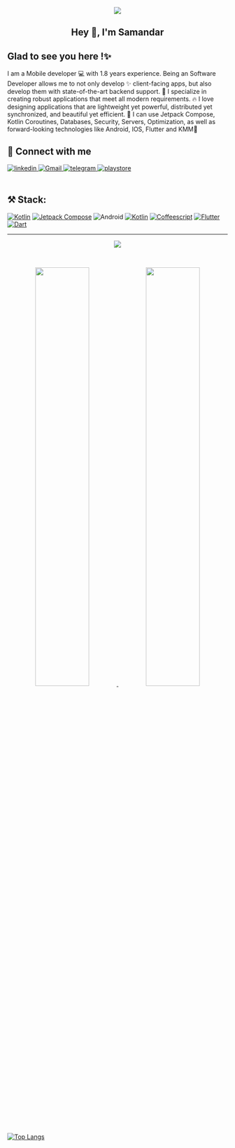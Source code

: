 <p align="center">
    <img src="https://github.com/samandar-me/samandar-me/assets/95674842/a535d42d-a805-4bcd-9e1d-5670fd92d6f7">
</p>

## <div align="center">Hey 👋, I'm  Samandar</div>  
 
## Glad to see you here !✨  
I am a Mobile developer 💻 with 1.8 years experience. Being an Software Developer allows me to not only develop ✨ client-facing apps, but also develop them with state-of-the-art backend support. 🚁 I specialize in creating robust applications that meet all modern requirements. 🔥 I love designing applications that are lightweight yet powerful, distributed yet synchronized, and beautiful yet efficient. 💙 I can use Jetpack Compose, Kotlin Coroutines, Databases, Security, Servers, Optimization, as well as forward-looking technologies like Android, IOS, Flutter and KMM🌟
<br/>   
  
## 🤝 Connect with me  
<div align="start">
<a href="https://www.linkedin.com/in/samandar-sdk/" target="_blank">
<img src=https://img.shields.io/badge/linkedin-%231E77B5.svg?&style=for-the-badge&logo=linkedin&logoColor=white alt=linkedin style="margin-bottom: 5px;" />
</a>
<a href="samandar.sh.asiydinov@gmail.com" target="_blank">
<img src=https://img.shields.io/badge/Gmail-D14836?style=for-the-badge&logo=gmail&logoColor=white alt=Gmail style="margin-bottom: 5px;" />
</a>  
 </a>
<a href="https://t.me/Samandar_sdk" target="_blank">
<img src=https://img.shields.io/badge/Telegram-2CA5E0?style=for-the-badge&logo=telegram&logoColor=white? alt=telegram style="margin-bottom: 5px;" />
</a> 
</a>
<a href="https://play.google.com/store/apps/developer?id=Samandar+Sdk" target="_blank">
<img src=https://img.shields.io/badge/Google_Play-414141?style=for-the-badge&logo=google-play&logoColor=white alt=playstore style="margin-bottom: 5px;" />
</a> 
</div>  
<br/>  

## ⚒️ Stack:
<a href='https://www.jetbrains.com/lp/compose-multiplatform/' target="_blank"><img alt='Kotlin' src='https://img.shields.io/badge/Kotlin_Multiplatform-100000?style=for-the-badge&logo=Kotlin&logoColor=7F52FF&labelColor=000000&color=000000'/></a>
<a href='https://www.jetbrains.com/lp/compose-multiplatform/' target="_blank"><img alt='Jetpack Compose' src='https://img.shields.io/badge/Compose_Multiplatform-100000?style=for-the-badge&logo=Jetpack Compose&logoColor=white&labelColor=4285F4&color=4285F4'/></a>
![Android](https://img.shields.io/badge/Android-3DDC84?style=for-the-badge&logo=android&logoColor=white) 
<a href='https://www.jetbrains.com/lp/compose-multiplatform/' target="_blank"><img alt='Kotlin' src='https://img.shields.io/badge/Kotlin_-100000?style=for-the-badge&logo=Kotlin&logoColor=FFFFFF&labelColor=7F52FF&color=7F52FF'/></a>
<a href='https://github.com/shivamkapasia0' target="_blank"><img alt='Coffeescript' src='https://img.shields.io/badge/Java-100000?style=for-the-badge&logo=Coffeescript&logoColor=white&labelColor=D36E30&color=D36E30'/></a>
<a href='https://www.googleadservices.com/pagead/aclk?sa=L&ai=DChcSEwi2rZvn5pj6AhVKR5EFHcs4D6sYABABGgJscg&ohost=www.google.com&cid=CAESbOD21cS7iVkFEpxYIzBZ14hDSdRZwjxtt6XjTVBX5kMUEH6PXOLX6_NAj51socW7NoiYXEXI49rMTg9TX8WfPFjxUmUguyqMQxIDkQM1kY6ZUIGfmZb2HL45p-9WbVNxczm3BPuw7N2_hFFdAw&sig=AOD64_1p8PNc3Iqs67yqnkr5nUP2XCazeg&q&adurl&ved=2ahUKEwiDzJXn5pj6AhWTzYsKHQ1GDzAQ0Qx6BAgDEAE' target="_blank">
![Flutter](https://img.shields.io/badge/Flutter-%2302569B.svg?style=for-the-badge&logo=Flutter&logoColor=white)
![Dart](https://img.shields.io/badge/dart-%230175C2.svg?style=for-the-badge&logo=dart&logoColor=white)

---
  <p align="center">
  <img src="https://profile-counter.glitch.me/samandar-mee/count.svg">
</p>

<br/>
<p align="center">
  <a href="github.com/samandar-mee">
  <img width="49.5%" src="https://github-readme-stats.vercel.app/api?username=samandar-me&show_icons=true&theme=transparent&hide_border=true" />
    <img width="49.5%" src="https://github-readme-streak-stats.herokuapp.com/?user=samandar-me&theme=transparent&hide_border=true" />
  </a>
</p>
<br>

  [![Top Langs](https://github-readme-stats.vercel.app/api/top-langs/?username=samandar-me&theme=transparent&layout=compact&card_width=445)](https://github.com/anuraghazra/github-readme-stats)

